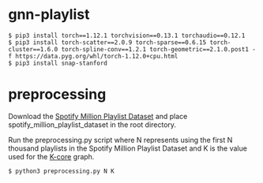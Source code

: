 # gnn-playlist

```
$ pip3 install torch==1.12.1 torchvision==0.13.1 torchaudio==0.12.1
$ pip3 install torch-scatter==2.0.9 torch-sparse==0.6.15 torch-cluster==1.6.0 torch-spline-conv==1.2.1 torch-geometric==2.1.0.post1 -f https://data.pyg.org/whl/torch-1.12.0+cpu.html
$ pip3 install snap-stanford
```

# preprocessing

Download the [Spotify Million Playlist Dataset](https://www.aicrowd.com/challenges/spotify-million-playlist-dataset-challenge) and place spotify_million_playlist_dataset in the root directory. 

Run the preprocessing.py script where N represents using the first N thousand playlists in the Spotify Million Playlist Dataset and K is the value used for the [K-core](https://en.wikipedia.org/wiki/Degeneracy_(graph_theory)) graph.

```
$ python3 preprocessing.py N K
```
